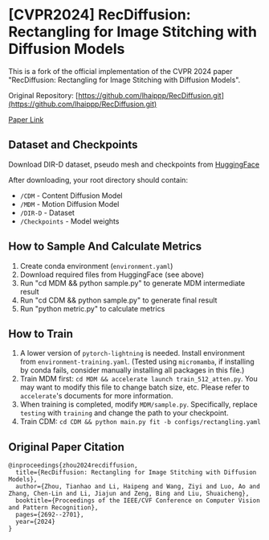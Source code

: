 # [CVPR2024] RecDiffusion: Rectangling for Image Stitching with Diffusion Models

This is a fork of the official implementation of the CVPR 2024 paper "RecDiffusion: Rectangling for Image Stitching with Diffusion Models".

Original Repository: [https://github.com/lhaippp/RecDiffusion.git](https://github.com/lhaippp/RecDiffusion.git)

[Paper Link](https://openaccess.thecvf.com/content/CVPR2024/papers/Zhou_RecDiffusion_Rectangling_for_Image_Stitching_with_Diffusion_Models_CVPR_2024_paper.pdf)

## Dataset and Checkpoints

Download DIR-D dataset, pseudo mesh and checkpoints from [HuggingFace](https://huggingface.co/pure01fx/RecDiffusion)

After downloading, your root directory should contain:
- `/CDM` - Content Diffusion Model
- `/MDM` - Motion Diffusion Model  
- `/DIR-D` - Dataset
- `/Checkpoints` - Model weights

## How to Sample And Calculate Metrics

1. Create conda environment (`environment.yaml`)
2. Download required files from HuggingFace (see above)
3. Run "cd MDM && python sample.py" to generate MDM intermediate result
4. Run "cd CDM && python sample.py" to generate final result
5. Run "python metric.py" to calculate metrics

## How to Train

1. A lower version of `pytorch-lightning` is needed. Install environment from `environment-training.yaml`. (Tested using `micromamba`, if installing by conda fails, consider manually installing all packages in this file.)
2. Train MDM first: `cd MDM && accelerate launch train_512_atten.py`. You may want to modify this file to change batch size, etc. Please refer to `accelerate`'s documents for more information.
3. When training is completed, modify `MDM/sample.py`. Specifically, replace `testing` with `training` and change the path to your checkpoint.
4. Train CDM: `cd CDM && python main.py fit -b configs/rectangling.yaml`

## Original Paper Citation
```
@inproceedings{zhou2024recdiffusion,
  title={RecDiffusion: Rectangling for Image Stitching with Diffusion Models},
  author={Zhou, Tianhao and Li, Haipeng and Wang, Ziyi and Luo, Ao and Zhang, Chen-Lin and Li, Jiajun and Zeng, Bing and Liu, Shuaicheng},
  booktitle={Proceedings of the IEEE/CVF Conference on Computer Vision and Pattern Recognition},
  pages={2692--2701},
  year={2024}
}
```
